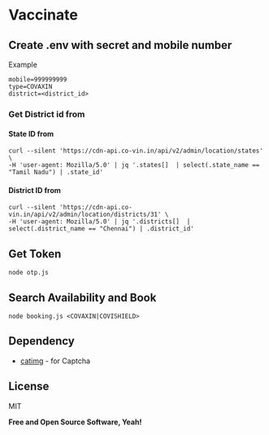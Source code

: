 # Vaccinate

## Create .env with secret and mobile number

Example

```properties
mobile=999999999
type=COVAXIN
district=<district_id>
```

### Get District id from

#### State ID from
```shell
curl --silent 'https://cdn-api.co-vin.in/api/v2/admin/location/states' \
-H 'user-agent: Mozilla/5.0' | jq '.states[]  | select(.state_name == "Tamil Nadu") | .state_id'
```
#### District ID from
```shell
curl --silent 'https://cdn-api.co-vin.in/api/v2/admin/location/districts/31' \
-H 'user-agent: Mozilla/5.0' | jq '.districts[]  | select(.district_name == "Chennai") | .district_id'
```

## Get Token

```shell
node otp.js
```

## Search Availability and Book

```shell
node booking.js <COVAXIN|COVISHIELD>
```

## Dependency

- [catimg](https://github.com/posva/catimg) - for Captcha

## License

MIT

**Free and Open Source Software, Yeah!**
